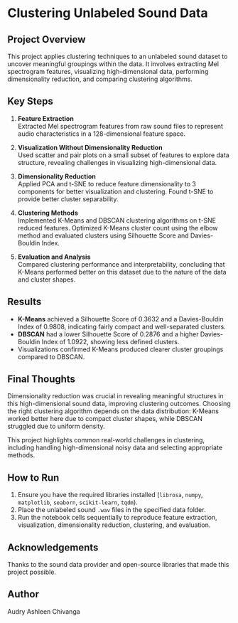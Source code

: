 # Clustering Unlabeled Sound Data

## Project Overview

This project applies clustering techniques to an unlabeled sound dataset to uncover meaningful groupings within the data. It involves extracting Mel spectrogram features, visualizing high-dimensional data, performing dimensionality reduction, and comparing clustering algorithms.

## Key Steps

1. **Feature Extraction**  
   Extracted Mel spectrogram features from raw sound files to represent audio characteristics in a 128-dimensional feature space.

2. **Visualization Without Dimensionality Reduction**  
   Used scatter and pair plots on a small subset of features to explore data structure, revealing challenges in visualizing high-dimensional data.

3. **Dimensionality Reduction**  
   Applied PCA and t-SNE to reduce feature dimensionality to 3 components for better visualization and clustering. Found t-SNE to provide better cluster separability.

4. **Clustering Methods**  
   Implemented K-Means and DBSCAN clustering algorithms on t-SNE reduced features. Optimized K-Means cluster count using the elbow method and evaluated clusters using Silhouette Score and Davies-Bouldin Index.

5. **Evaluation and Analysis**  
   Compared clustering performance and interpretability, concluding that K-Means performed better on this dataset due to the nature of the data and cluster shapes.

## Results

- **K-Means** achieved a Silhouette Score of 0.3632 and a Davies-Bouldin Index of 0.9808, indicating fairly compact and well-separated clusters.  
- **DBSCAN** had a lower Silhouette Score of 0.2876 and a higher Davies-Bouldin Index of 1.0922, showing less defined clusters.  
- Visualizations confirmed K-Means produced clearer cluster groupings compared to DBSCAN.

## Final Thoughts

Dimensionality reduction was crucial in revealing meaningful structures in this high-dimensional sound data, improving clustering outcomes. Choosing the right clustering algorithm depends on the data distribution: K-Means worked better here due to compact cluster shapes, while DBSCAN struggled due to uniform density.

This project highlights common real-world challenges in clustering, including handling high-dimensional noisy data and selecting appropriate methods.

## How to Run

1. Ensure you have the required libraries installed (`librosa`, `numpy`, `matplotlib`, `seaborn`, `scikit-learn`, `tqdm`).  
2. Place the unlabeled sound `.wav` files in the specified data folder.  
3. Run the notebook cells sequentially to reproduce feature extraction, visualization, dimensionality reduction, clustering, and evaluation.

## Acknowledgements

Thanks to the sound data provider and open-source libraries that made this project possible.

## Author 

Audry Ashleen Chivanga
